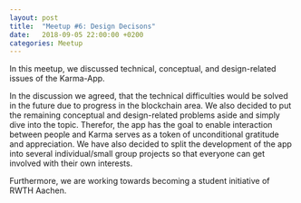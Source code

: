 ```yaml
---
layout: post
title:  "Meetup #6: Design Decisons"
date:   2018-09-05 22:00:00 +0200
categories: Meetup
---
```


In this meetup, we discussed technical, conceptual, and design-related issues of the Karma-App. 

In the discussion we agreed, that the technical difficulties would be solved in the future due to progress in the blockchain area.
We also decided to put the remaining conceptual and design-related problems aside and simply dive into the topic. 
Therefor, the app has the goal to enable interaction between people and Karma serves as a token of unconditional gratitude and appreciation.
We have also decided to split the development of the app into several individual/small group projects so that everyone can get involved with their own interests.

Furthermore, we are working towards becoming a student initiative of RWTH Aachen.

